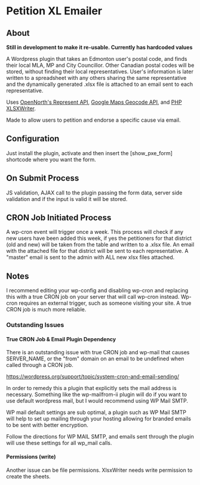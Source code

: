 # Petition XL Emailer

## About
**Still in development to make it re-usable. Currently has hardcoded values**

A Wordpress plugin that takes an Edmonton user's postal code, and finds their local MLA, MP and City Councillor.  Other Canadian postal codes will be stored, without finding their local representatives. User's information is later written to a spreadsheet with any others sharing the same representative and the dynamically generated .xlsx file is attached to an email sent to each representative.

Uses [OpenNorth's Represent API](https://represent.opennorth.ca/api/), [Google Maps Geocode API](https://developers.google.com/maps/documentation/geocoding/start), and [PHP XLSXWriter](https://github.com/mk-j/PHP_XLSXWriter).

Made to allow users to petition and endorse a specific cause via email.

## Configuration

Just install the plugin, activate and then insert the [show\_pxe\_form] shortcode where you want the form.

## On Submit Process
JS validation, AJAX call to the plugin passing the form data, server side validation and if the input is valid it will be stored.

## CRON Job Initiated Process
A wp-cron event will trigger once a week. This process will check if any new users have been added this week, if yes the petitioners for that district (old and new) will be taken from the table and written to a .xlsx file. An email with the attached file for that district will be sent to each representative. A "master" email is sent to the admin with ALL new xlsx files attached.

## Notes
I recommend editing your wp-config and disabling wp-cron and replacing this with a true CRON job on your server that will call wp-cron instead. Wp-cron requires an external trigger, such as someone visiting your site. A true CRON job is much more reliable.

### Outstanding Issues
#### True CRON Job & Email Plugin Dependency
There is an outstanding issue with true CRON job and wp-mail that causes SERVER_NAME, or the "from" domain on an email to be undefined when called through a CRON job.

https://wordpress.org/support/topic/system-cron-and-email-sending/

In order to remedy this a plugin that explicitly sets the mail address is necessary. Something like the wp-mailfrom-ii plugin will do if you want to use default wordpress mail, but I would recommend using WP Mail SMTP.  

WP mail default settings are sub optimal, a plugin such as WP Mail SMTP will help to set up mailing through your hosting allowing for branded emails to be sent with better encryption.

Follow the directions for WP MAIL SMTP, and emails sent through the plugin will use these settings for all wp_mail calls.

#### Permissions (write)
Another issue can be file permissions. XlsxWriter needs write permission to create the sheets.